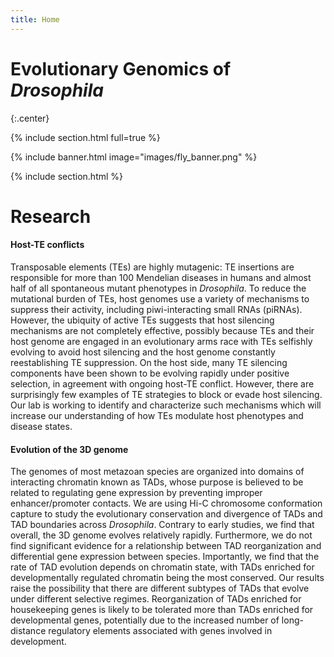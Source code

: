 ```yaml
---
title: Home
---
```


# Evolutionary Genomics of _Drosophila_

{:.center}

{% include section.html full=true %}

{% include banner.html image="images/fly_banner.png" %}

{% include section.html %}

# Research
#### Host-TE conflicts
Transposable elements (TEs) are highly mutagenic: TE insertions are responsible for more than 100 Mendelian diseases in humans and almost half of all spontaneous mutant phenotypes in _Drosophila_. To reduce the mutational burden of TEs, host genomes use a variety of mechanisms to suppress their activity, including piwi-interacting small RNAs (piRNAs). However, the ubiquity of active TEs suggests that host silencing mechanisms are not completely effective, possibly because TEs and their host genome are engaged in an evolutionary arms race with TEs selfishly evolving to avoid host silencing and the host genome constantly reestablishing TE suppression. On the host side, many TE silencing components have been shown to be evolving rapidly under positive selection, in agreement with ongoing host-TE conflict. However, there are surprisingly few examples of TE strategies to block or evade host silencing. Our lab is working to identify and characterize such mechanisms which will increase our understanding of how TEs modulate host phenotypes and disease states.
#### Evolution of the 3D genome
The genomes of most metazoan species are organized into domains of interacting chromatin known as TADs, whose purpose is believed to be related to regulating gene expression by preventing improper enhancer/promoter contacts. We are using Hi-C chromosome conformation capture to study the evolutionary conservation and divergence of TADs and TAD boundaries across _Drosophila_. Contrary to early studies, we find that overall, the 3D genome evolves relatively rapidly. Furthermore, we do not find significant evidence for a relationship between TAD reorganization and differential gene expression between species. Importantly, we find that the rate of TAD evolution depends on chromatin state, with TADs enriched for developmentally regulated chromatin being the most conserved. Our results raise the possibility that there are different subtypes of TADs that evolve under different selective regimes. Reorganization of TADs enriched for housekeeping genes is likely to be tolerated more than TADs enriched for developmental genes, potentially due to the increased number of long-distance regulatory elements associated with genes involved in development.

